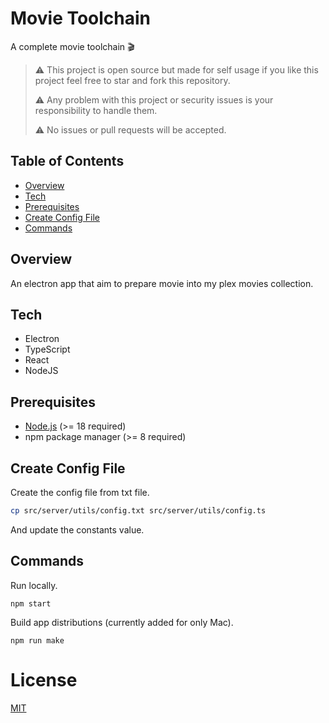 # Movie Toolchain

A complete movie toolchain 🎬

> ⚠️ This project is open source but made for self usage if you like this project feel free to star and fork this repository.
>
> ⚠️ Any problem with this project or security issues is your responsibility to handle them.
>
> ⚠️ No issues or pull requests will be accepted.

## Table of Contents

- [Overview](#overview)
- [Tech](#tech)
- [Prerequisites](#prerequisites)
- [Create Config File](#create-config-file)
- [Commands](#commands)

## Overview

An electron app that aim to prepare movie into my plex movies collection.

## Tech

- Electron
- TypeScript
- React
- NodeJS

## Prerequisites

- [Node.js](https://nodejs.org) (>= 18 required)
- npm package manager (>= 8 required)

## Create Config File

Create the config file from txt file.

```sh
cp src/server/utils/config.txt src/server/utils/config.ts
```

And update the constants value.

## Commands

Run locally.

```shell
npm start
```

Build app distributions (currently added for only Mac).

```shell
npm run make
```

# License

[MIT](LICENSE)
